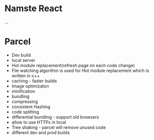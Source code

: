 # Namste React

...
# Parcel
- Dev build
- local server
- Hot module replacement(refresh page on each code change)
- File watching algorithm is used for Hot module replacement which is written in c++
- caching - faster builds
- Image optimizaton
- minification
- bundling
- compressing
- consistent Hashing
- code splitting
- differential bundling - support old browsers
- allow to use HTTPs in local
- Tree shaking - parcel will remove unused code
- different dev and prod builds

